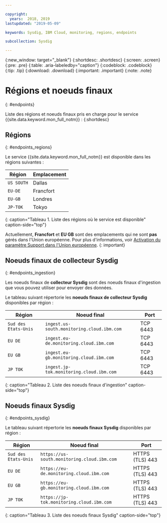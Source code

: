 ```yaml
---

copyright:
  years:  2018, 2019
lastupdated: "2019-05-09"

keywords: Sysdig, IBM Cloud, monitoring, regions, endpoints

subcollection: Sysdig

---
```


{:new_window: target="_blank"}
{:shortdesc: .shortdesc}
{:screen: .screen}
{:pre: .pre}
{:table: .aria-labeledby="caption"}
{:codeblock: .codeblock}
{:tip: .tip}
{:download: .download}
{:important: .important}
{:note: .note}


# Régions et noeuds finaux
{: #endpoints}

Liste des régions et noeuds finaux pris en charge pour le service {{site.data.keyword.mon_full_notm}} :
{:shortdesc}

## Régions
{: #endpoints_regions}

Le service {{site.data.keyword.mon_full_notm}} est disponible dans les régions suivantes :

| Région                | Emplacement  | 
|-----------------------|-----------|
| `US SOUTH`            | Dallas    | 
| `EU-DE`               | Francfort | 
| `EU-GB`               | Londres    | 
| `JP-TOK`              | Tokyo     |
{: caption="Tableau 1. Liste des régions où le service est disponible" caption-side="top"} 

Actuellement, **Francfort** et **EU GB** sont des emplacements qui ne sont **pas** gérés dans l'Union européenne. Pour plus d'informations, voir [Activation du paramètre Support dans l'Union européenne](/docs/account?topic=account-eu-hipaa-supported#bill_eusupported).
{: important}


## Noeuds finaux de collecteur Sysdig
{: #endpoints_ingestion}

Les noeuds finaux de **collecteur Sysdig** sont des noeuds finaux d'ingestion que vous pouvez utiliser pour envoyer des données.

Le tableau suivant répertorie les **noeuds finaux de collecteur Sysdig** disponibles par région :

| Région        | Noeud final                                                  | Port |
|---------------|-----------------------------------------------------------|------|
| `Sud des Etats-Unis`    | `ingest.us-south.monitoring.cloud.ibm.com`                | TCP 6443 |
| `EU DE`       | `ingest.eu-de.monitoring.cloud.ibm.com`                   | TCP 6443 | 
| `EU GB`       | `ingest.eu-gb.monitoring.cloud.ibm.com`                   | TCP 6443 | 
| `JP TOK`      | `ingest.jp-tok.monitoring.cloud.ibm.com`                  | TCP 6443 | 
{: caption="Tableau 2. Liste des noeuds finaux d'ingestion" caption-side="top"} 



## Noeuds finaux Sysdig
{: #endpoints_sysdig}

Le tableau suivant répertorie les **noeuds finaux Sysdig** disponibles par région :

| Région       | Noeud final                                                  | Port            |
|--------------|-----------------------------------------------------------|-----------------|
| `Sud des Etats-Unis`   | `https://us-south.monitoring.cloud.ibm.com `               | HTTPS (TLS) 443 |  
| `EU DE`      | `https://eu-de.monitoring.cloud.ibm.com `                 | HTTPS (TLS) 443 |
| `EU GB`      | `https://eu-gb.monitoring.cloud.ibm.com `                 | HTTPS (TLS) 443 |
| `JP TOK`     | `https://jp-tok.monitoring.cloud.ibm.com`                 | HTTPS (TLS) 443 |
{: caption="Tableau 3. Liste des noeuds finaux Sysdig" caption-side="top"} 


